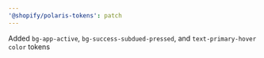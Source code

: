 ```yaml
---
'@shopify/polaris-tokens': patch
---
```


Added `bg-app-active`, `bg-success-subdued-pressed`, and `text-primary-hover` `color` tokens
